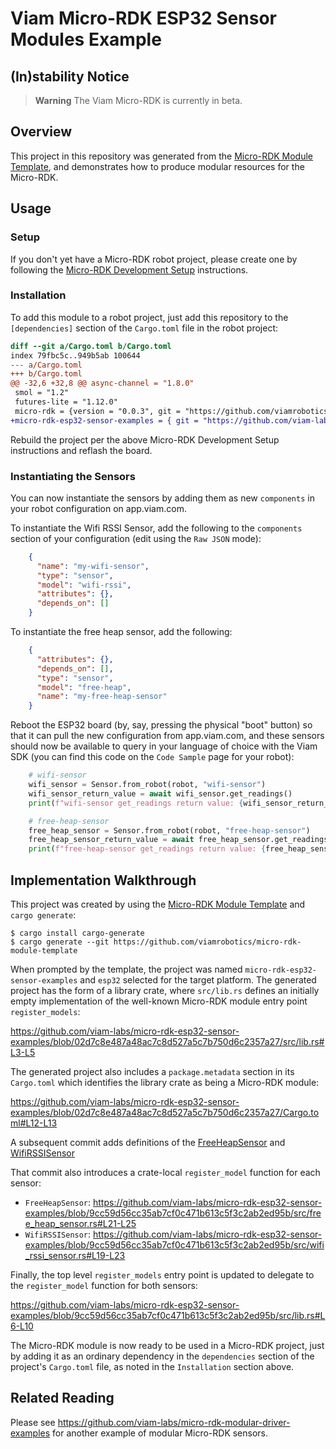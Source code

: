 # Viam Micro-RDK ESP32 Sensor Modules Example

## (In)stability Notice

> **Warning** The Viam Micro-RDK is currently in beta.

## Overview

This project in this repository was generated from the [Micro-RDK
Module
Template](https://github.com/viamrobotics/micro-rdk-module-template),
and demonstrates how to produce modular resources for the Micro-RDK.

## Usage

### Setup

If you don't yet have a Micro-RDK robot project, please create one by
following the [Micro-RDK Development
Setup](https://docs.viam.com/installation/prepare/microcontrollers/development-setup/)
instructions.

### Installation

To add this module to a robot project, just add this repository to the
`[dependencies]` section of the `Cargo.toml` file in the robot
project:


``` diff
diff --git a/Cargo.toml b/Cargo.toml
index 79fbc5c..949b5ab 100644
--- a/Cargo.toml
+++ b/Cargo.toml
@@ -32,6 +32,8 @@ async-channel = "1.8.0"
 smol = "1.2"
 futures-lite = "1.12.0"
 micro-rdk = {version = "0.0.3", git = "https://github.com/viamrobotics/micro-rdk.git", features = ["esp32"]}
+micro-rdk-esp32-sensor-examples = { git = "https://github.com/viam-labs/micro-rdk-esp32-sensor-examples" }
```

Rebuild the project per the above Micro-RDK Development Setup
instructions and reflash the board.

### Instantiating the Sensors

You can now instantiate the sensors by adding them as new `components`
in your robot configuration on app.viam.com.

To instantiate the Wifi RSSI Sensor, add the following to the
`components` section of your configuration (edit using the `Raw JSON`
mode):

``` json
    {
      "name": "my-wifi-sensor",
      "type": "sensor",
      "model": "wifi-rssi",
      "attributes": {},
      "depends_on": []
    }
```

To instantiate the free heap sensor, add the following:

``` json
    {
      "attributes": {},
      "depends_on": [],
      "type": "sensor",
      "model": "free-heap",
      "name": "my-free-heap-sensor"
    }
```

Reboot the ESP32 board (by, say, pressing the physical "boot" button)
so that it can pull the new configuration from app.viam.com, and these
sensors should now be available to query in your language of choice
with the Viam SDK (you can find this code on the `Code Sample` page
for your robot):

``` python
    # wifi-sensor
    wifi_sensor = Sensor.from_robot(robot, "wifi-sensor")
    wifi_sensor_return_value = await wifi_sensor.get_readings()
    print(f"wifi-sensor get_readings return value: {wifi_sensor_return_value}")

    # free-heap-sensor
    free_heap_sensor = Sensor.from_robot(robot, "free-heap-sensor")
    free_heap_sensor_return_value = await free_heap_sensor.get_readings()
    print(f"free-heap-sensor get_readings return value: {free_heap_sensor_return_value}")
```

## Implementation Walkthrough

This project was created by using the [Micro-RDK Module
Template](https://github.com/viamrobotics/micro-rdk-module-template)
and `cargo generate`:

``` shell
$ cargo install cargo-generate
$ cargo generate --git https://github.com/viamrobotics/micro-rdk-module-template
```

When prompted by the template, the project was named
`micro-rdk-esp32-sensor-examples` and `esp32` selected for the target
platform. The generated project has the form of a library crate, where
`src/lib.rs` defines an initially empty implementation of the
well-known Micro-RDK module entry point `register_models`:

https://github.com/viam-labs/micro-rdk-esp32-sensor-examples/blob/02d7c8e487a48ac7c8d527a5c7b750d6c2357a27/src/lib.rs#L3-L5

The generated project also includes a `package.metadata` section in
its `Cargo.toml` which identifies the library crate as being a
Micro-RDK module:

https://github.com/viam-labs/micro-rdk-esp32-sensor-examples/blob/02d7c8e487a48ac7c8d527a5c7b750d6c2357a27/Cargo.toml#L12-L13

A subsequent commit adds definitions of the
[FreeHeapSensor](https://github.com/viam-labs/micro-rdk-esp32-sensor-examples/blob/9cc59d56cc35ab7cf0c471b613c5f3c2ab2ed95b/src/wifi_rssi_sensor.rs)
and
[WifiRSSISensor](https://github.com/viam-labs/micro-rdk-esp32-sensor-examples/blob/9cc59d56cc35ab7cf0c471b613c5f3c2ab2ed95b/src/free_heap_sensor.rs)

That commit also introduces a crate-local `register_model` function
for each sensor:

- `FreeHeapSensor`: https://github.com/viam-labs/micro-rdk-esp32-sensor-examples/blob/9cc59d56cc35ab7cf0c471b613c5f3c2ab2ed95b/src/free_heap_sensor.rs#L21-L25
- `WifiRSSISensor`: https://github.com/viam-labs/micro-rdk-esp32-sensor-examples/blob/9cc59d56cc35ab7cf0c471b613c5f3c2ab2ed95b/src/wifi_rssi_sensor.rs#L19-L23

Finally, the top level `register_models` entry point is updated to delegate to the `register_model` function for both sensors:

https://github.com/viam-labs/micro-rdk-esp32-sensor-examples/blob/9cc59d56cc35ab7cf0c471b613c5f3c2ab2ed95b/src/lib.rs#L6-L10

The Micro-RDK module is now ready to be used in a Micro-RDK project,
just by adding it as an ordinary dependency in the `dependencies`
section of the project's `Cargo.toml` file, as noted in the
`Installation` section above.

## Related Reading

Please see
https://github.com/viam-labs/micro-rdk-modular-driver-examples for
another example of modular Micro-RDK sensors.
